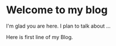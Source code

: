 # Welcome to my blog

I'm glad you are here. I plan to talk about ...

Here is first line of my Blog.
